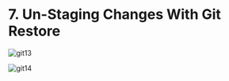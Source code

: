 # 7. Un-Staging Changes With Git Restore

![git13](https://user-images.githubusercontent.com/50626798/230039496-eac5ca0f-406e-4259-a44c-c18fba45a356.png)

![git14](https://user-images.githubusercontent.com/50626798/230039504-ee9c29c6-c5ee-4ad0-a963-80605e4591d3.png)

